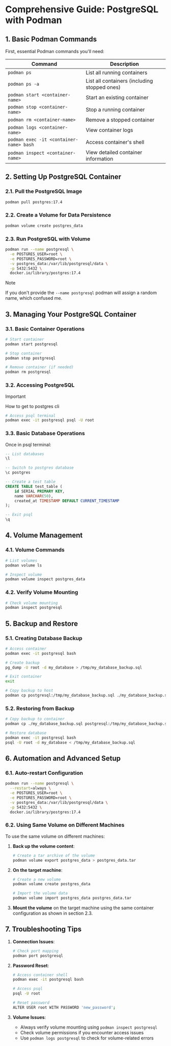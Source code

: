 # Comprehensive Guide: PostgreSQL with Podman

## 1. Basic Podman Commands
First, essential Podman commands you'll need:

| **Command**                             | **Description**                                                              |
| --------------------------------------- | ---------------------------------------------------------------------------- |
| `podman ps`                             | List all running containers                                                  |
| `podman ps -a`                          | List all containers (including stopped ones)                                 |
| `podman start <container-name>`         | Start an existing container                                                 |
| `podman stop <container-name>`          | Stop a running container                                                    |
| `podman rm <container-name>`            | Remove a stopped container                                                  |
| `podman logs <container-name>`          | View container logs                                                         |
| `podman exec -it <container-name> bash` | Access container's shell                                                    |
| `podman inspect <container-name>`       | View detailed container information                                         |

## 2. Setting Up PostgreSQL Container

### 2.1. Pull the PostgreSQL Image
```bash
podman pull postgres:17.4
```

### 2.2. Create a Volume for Data Persistence
```bash
podman volume create postgres_data
```

### 2.3. Run PostgreSQL with Volume
```bash
podman run --name postgresql \
  -e POSTGRES_USER=root \
  -e POSTGRES_PASSWORD=root \
  -v postgres_data:/var/lib/postgresql/data \
  -p 5432:5432 \
  docker.io/library/postgres:17.4
```
 
> [!Note]
> If you don't provide the `--name postgresql` podman will assign a random name, which confused me. 
## 3. Managing Your PostgreSQL Container

### 3.1. Basic Container Operations
```bash
# Start container
podman start postgresql

# Stop container
podman stop postgresql

# Remove container (if needed)
podman rm postgresql
```

### 3.2. Accessing PostgreSQL

> [!Important]
> How to get to postgres cli 

```bash
# Access psql terminal
podman exec -it postgresql psql -U root
```

### 3.3. Basic Database Operations
Once in psql terminal:
```sql
-- List databases
\l

-- Switch to postgres database
\c postgres

-- Create a test table
CREATE TABLE test_table (
    id SERIAL PRIMARY KEY,
    name VARCHAR(50),
    created_at TIMESTAMP DEFAULT CURRENT_TIMESTAMP
);

-- Exit psql
\q
```

## 4. Volume Management

### 4.1. Volume Commands
```bash
# List volumes
podman volume ls

# Inspect volume
podman volume inspect postgres_data
```

### 4.2. Verify Volume Mounting
```bash
# Check volume mounting
podman inspect postgresql
```

## 5. Backup and Restore

### 5.1. Creating Database Backup
```bash
# Access container
podman exec -it postgresql bash

# Create backup
pg_dump -U root -d my_database > /tmp/my_database_backup.sql

# Exit container
exit

# Copy backup to host
podman cp postgresql:/tmp/my_database_backup.sql ./my_database_backup.sql
```

### 5.2. Restoring from Backup
```bash
# Copy backup to container
podman cp ./my_database_backup.sql postgresql:/tmp/my_database_backup.sql

# Restore database
podman exec -it postgresql bash
psql -U root -d my_database < /tmp/my_database_backup.sql
```

## 6. Automation and Advanced Setup

### 6.1. Auto-restart Configuration
```bash
podman run --name postgresql \
  --restart=always \
  -e POSTGRES_USER=root \
  -e POSTGRES_PASSWORD=root \
  -v postgres_data:/var/lib/postgresql/data \
  -p 5432:5432 \
  docker.io/library/postgres:17.4
```

### 6.2. Using Same Volume on Different Machines
To use the same volume on different machines:

1. **Back up the volume content**:
   ```bash
   # Create a tar archive of the volume
   podman volume export postgres_data > postgres_data.tar
   ```

2. **On the target machine**:
   ```bash
   # Create a new volume
   podman volume create postgres_data

   # Import the volume data
   podman volume import postgres_data postgres_data.tar
   ```

3. **Mount the volume** on the target machine using the same container configuration as shown in section 2.3.

## 7. Troubleshooting Tips

1. **Connection Issues**:
   ```bash
   # Check port mapping
   podman port postgresql
   ```

2. **Password Reset**:
   ```bash
   # Access container shell
   podman exec -it postgresql bash
   
   # Access psql
   psql -U root
   
   # Reset password
   ALTER USER root WITH PASSWORD 'new_password';
   ```

3. **Volume Issues**:
   - Always verify volume mounting using `podman inspect postgresql`
   - Check volume permissions if you encounter access issues
   - Use `podman logs postgresql` to check for volume-related errors
